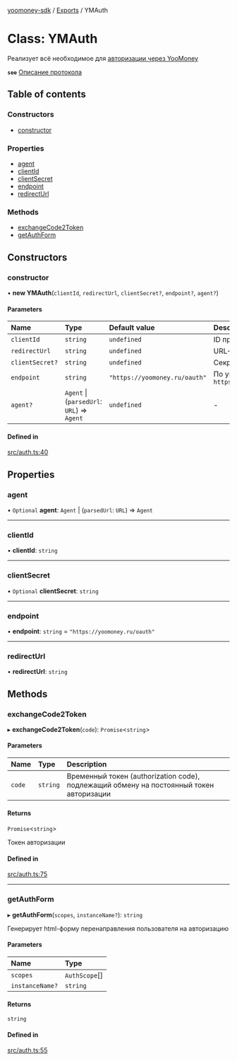 [yoomoney-sdk](../README.md) / [Exports](../modules.md) / YMAuth

# Class: YMAuth

Реализует всё необходимое для [авторизации через YooMoney](https://yoomoney.ru/docs/wallet/using-api/authorization/basics)

**`see`** [Описание протокола](https://yoomoney.ru/docs/wallet/using-api/authorization/basics)

## Table of contents

### Constructors

- [constructor](YMAuth.md#constructor)

### Properties

- [agent](YMAuth.md#agent)
- [clientId](YMAuth.md#clientid)
- [clientSecret](YMAuth.md#clientsecret)
- [endpoint](YMAuth.md#endpoint)
- [redirectUrl](YMAuth.md#redirecturl)

### Methods

- [exchangeCode2Token](YMAuth.md#exchangecode2token)
- [getAuthForm](YMAuth.md#getauthform)

## Constructors

### constructor

• **new YMAuth**(`clientId`, `redirectUrl`, `clientSecret?`, `endpoint?`, `agent?`)

#### Parameters

| Name | Type | Default value | Description |
| :------ | :------ | :------ | :------ |
| `clientId` | `string` | `undefined` | ID приложения |
| `redirectUrl` | `string` | `undefined` | URL-перенаправления |
| `clientSecret?` | `string` | `undefined` | Секретное Слово |
| `endpoint` | `string` | `"https://yoomoney.ru/oauth"` | По умолчанию `https://yoomoney.ru/oauth` |
| `agent?` | `Agent` \| (`parsedUrl`: `URL`) => `Agent` | `undefined` | - |

#### Defined in

[src/auth.ts:40](https://github.com/AlexXanderGrib/yoomoney-sdk/blob/8dc6f0c/src/auth.ts#L40)

## Properties

### agent

• `Optional` **agent**: `Agent` \| (`parsedUrl`: `URL`) => `Agent`

___

### clientId

• **clientId**: `string`

___

### clientSecret

• `Optional` **clientSecret**: `string`

___

### endpoint

• **endpoint**: `string` = `"https://yoomoney.ru/oauth"`

___

### redirectUrl

• **redirectUrl**: `string`

## Methods

### exchangeCode2Token

▸ **exchangeCode2Token**(`code`): `Promise`<`string`\>

#### Parameters

| Name | Type | Description |
| :------ | :------ | :------ |
| `code` | `string` | Временный токен (authorization code), подлежащий обмену на постоянный токен авторизации |

#### Returns

`Promise`<`string`\>

Токен авторизации

#### Defined in

[src/auth.ts:75](https://github.com/AlexXanderGrib/yoomoney-sdk/blob/8dc6f0c/src/auth.ts#L75)

___

### getAuthForm

▸ **getAuthForm**(`scopes`, `instanceName?`): `string`

Генерирует html-форму перенаправления пользователя на авторизацию

#### Parameters

| Name | Type |
| :------ | :------ |
| `scopes` | `AuthScope`[] |
| `instanceName?` | `string` |

#### Returns

`string`

#### Defined in

[src/auth.ts:55](https://github.com/AlexXanderGrib/yoomoney-sdk/blob/8dc6f0c/src/auth.ts#L55)
